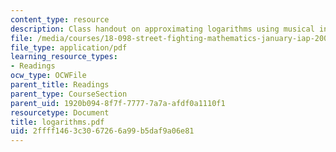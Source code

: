 ```yaml
---
content_type: resource
description: Class handout on approximating logarithms using musical intervals.
file: /media/courses/18-098-street-fighting-mathematics-january-iap-2008/2ffff1463c3067266a99b5daf9a06e81_logarithms.pdf
file_type: application/pdf
learning_resource_types:
- Readings
ocw_type: OCWFile
parent_title: Readings
parent_type: CourseSection
parent_uid: 1920b094-8f7f-7777-7a7a-afdf0a1110f1
resourcetype: Document
title: logarithms.pdf
uid: 2ffff146-3c30-6726-6a99-b5daf9a06e81
---
```

